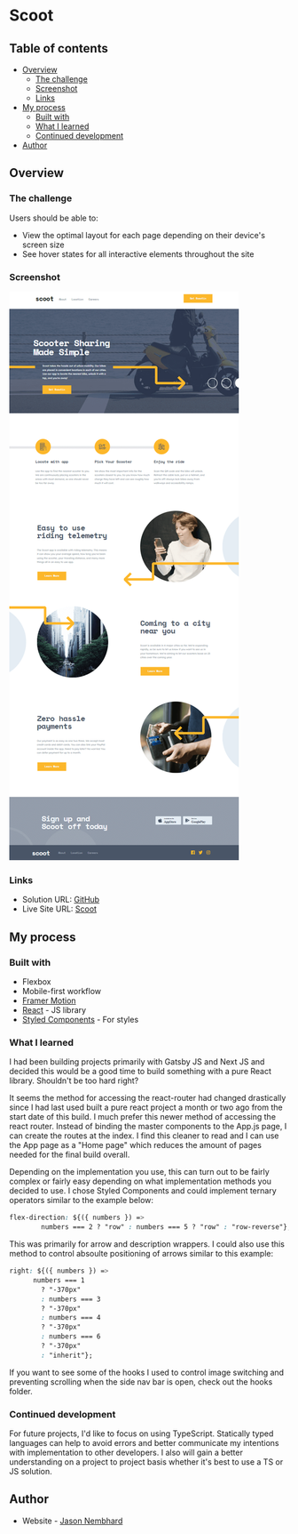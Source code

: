 # Scoot

## Table of contents

- [Overview](#overview)
  - [The challenge](#the-challenge)
  - [Screenshot](#screenshot)
  - [Links](#links)
- [My process](#my-process)
  - [Built with](#built-with)
  - [What I learned](#what-i-learned)
  - [Continued development](#continued-development)
- [Author](#author)

## Overview

### The challenge

Users should be able to:

- View the optimal layout for each page depending on their device's screen size
- See hover states for all interactive elements throughout the site

### Screenshot

![Scoot Photo](./public/assets/scoot-screenshot.png)

### Links

- Solution URL: [GitHub](https://github.com/jNembhard/scoot)
- Live Site URL: [Scoot](https://scoot-pi.vercel.app)

## My process

### Built with

- Flexbox
- Mobile-first workflow
- [Framer Motion](https://www.framer.com/)
- [React](https://reactjs.org/) - JS library
- [Styled Components](https://styled-components.com/) - For styles

### What I learned

I had been building projects primarily with Gatsby JS and Next JS and decided this would be a good time to build something with a pure React library. Shouldn't be too hard right?

It seems the method for accessing the react-router had changed drastically since I had last used built a pure react project a month or two ago from the start date of this build. I much prefer this newer method of accessing the react router. Instead of binding the master components to the App.js page, I can create the routes at the index. I find this cleaner to read and I can use the App page as a "Home page" which reduces the amount of pages needed for the final build overall.

Depending on the implementation you use, this can turn out to be fairly complex or fairly easy depending on what implementation methods you decided to use. I chose Styled Components and could implement ternary operators similar to the example below:

```css
flex-direction: ${({ numbers }) =>
        numbers === 2 ? "row" : numbers === 5 ? "row" : "row-reverse"};
```

This was primarily for arrow and description wrappers. I could also use this method to control absoulte positioning of arrows similar to this example:

```css
right: ${({ numbers }) =>
      numbers === 1
        ? "-370px"
        : numbers === 3
        ? "-370px"
        : numbers === 4
        ? "-370px"
        : numbers === 6
        ? "-370px"
        : "inherit"};
```

If you want to see some of the hooks I used to control image switching and preventing scrolling when the side nav bar is open, check out the hooks folder.

### Continued development

For future projects, I'd like to focus on using TypeScript. Statically typed languages can help to avoid errors and better communicate my intentions with implementation to other developers. I also will gain a better understanding on a project to project basis whether it's best to use a TS or JS solution.

## Author

- Website - [Jason Nembhard](https://www.jasonnembhard.com)
